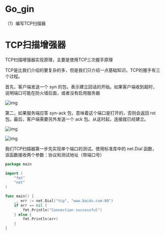 # Go_gin





（1）编写TCP扫描器

# TCP扫描增强器

TCP扫描增强器实现原理，主要是使用TCP三次握手原理

TCP是比我们介绍的要复杂的多，但是我们只介绍一点基础知识。TCP的握手有三个过程。

首先，客户端发送一个 syn 的包，表示建立回话的开始。如果客户端收到超时，说明端口可能在防火墙后面，或者没有启用服务器

![img](https://img-blog.csdnimg.cn/img_convert/ba16919769276de3f44bb04257ac8f08.png)

第二，如果服务端应答 syn-ack 包，意味着这个端口是打开的，否则会返回 rst 包。最后，客户端需要另外发送一个 ack 包。从这时起，连接就已经建立。

![img](https://img-blog.csdnimg.cn/img_convert/a3ef55f9200aab9e8608092bb070b905.png)

![img](https://img-blog.csdnimg.cn/img_convert/2ec6eb21d371a22dd16150d93df230ad.png)

我们TCP扫描器第一步先实现单个端口的测试。使用标准库中的 net.Dial 函数，该函数接收两个参数：协议和测试地址（带端口号）

```go
package main
 
import (
    "fmt"
    "net"
)
 
func main() {
	_, err := net.Dial("tcp", "www.baidu.com:80")
    if err == nil {
        fmt.Println("Connection successful")
    } else {
        fmt.Println(err)
    }
}

```

